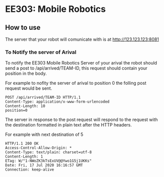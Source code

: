 # EE303: Mobile Robotics

## How to use

The server that your robot will comunicate with is at http://123.123.123:8081

### To Notify the server of Arival

To notify the EE303 Mobile Robotics Server of your arival the robot should send a post to /api/arrived/TEAM-ID, this request should contain your position in the body.

For example to nofity the server of arival to position 0 the folling post request would be sent.

```
POST /api/arrived/TEAM-ID HTTP/1.1
Content-Type: application/x-www-form-urlencoded
Content-Length: 10
position=0
```

The server in response to the post request will respond to the request with the destination formatted in plain text after the HTTP headers.

For example with next destination of 5

```
HTTP/1.1 200 OK
Access-Control-Allow-Origin: *
Content-Type: text/plain: charset=utf-8
Content-Length: 1
ETag: W/"1-NWoZK3kTsExUV@@Ywo1G5j1UKKs"
Date: Fri, 17 Jul 2020 16:16:57 GMT
Connection: keep-alive
```
